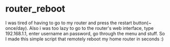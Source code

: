 # router_reboot
I was tired of having to go to my router and press the restart button(~ once/day). Also i was too lazy to go to the router's web interface, type 192.168.1.1, enter username an password, go through the menu and stuff. So I made this simple script that remotely reboot my home router in seconds :)
